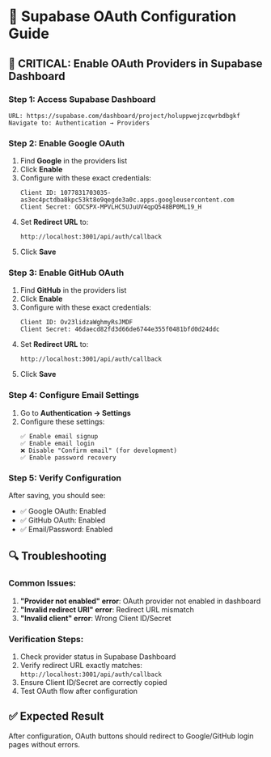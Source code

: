 # 🔧 Supabase OAuth Configuration Guide

## 🚨 CRITICAL: Enable OAuth Providers in Supabase Dashboard

### **Step 1: Access Supabase Dashboard**
```
URL: https://supabase.com/dashboard/project/holuppwejzcqwrbdbgkf
Navigate to: Authentication → Providers
```

### **Step 2: Enable Google OAuth**
1. Find **Google** in the providers list
2. Click **Enable**
3. Configure with these exact credentials:
   ```
   Client ID: 1077831703035-as3ec4pctdba8kpc53kt8o9qegde3a0c.apps.googleusercontent.com
   Client Secret: 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
   ```
4. Set **Redirect URL** to:
   ```
   http://localhost:3001/api/auth/callback
   ```
5. Click **Save**

### **Step 3: Enable GitHub OAuth**
1. Find **GitHub** in the providers list
2. Click **Enable**
3. Configure with these exact credentials:
   ```
   Client ID: Ov23lidzaWghmyRsJMDF
   Client Secret: 46daecd82fd3d66de6744e355f0481bfd0d24ddc
   ```
4. Set **Redirect URL** to:
   ```
   http://localhost:3001/api/auth/callback
   ```
5. Click **Save**

### **Step 4: Configure Email Settings**
1. Go to **Authentication → Settings**
2. Configure these settings:
   ```
   ✅ Enable email signup
   ✅ Enable email login
   ❌ Disable "Confirm email" (for development)
   ✅ Enable password recovery
   ```

### **Step 5: Verify Configuration**
After saving, you should see:
- ✅ Google OAuth: Enabled
- ✅ GitHub OAuth: Enabled
- ✅ Email/Password: Enabled

## 🔍 Troubleshooting

### **Common Issues:**
1. **"Provider not enabled" error**: OAuth provider not enabled in dashboard
2. **"Invalid redirect URI" error**: Redirect URL mismatch
3. **"Invalid client" error**: Wrong Client ID/Secret

### **Verification Steps:**
1. Check provider status in Supabase Dashboard
2. Verify redirect URL exactly matches: `http://localhost:3001/api/auth/callback`
3. Ensure Client ID/Secret are correctly copied
4. Test OAuth flow after configuration

## ✅ Expected Result
After configuration, OAuth buttons should redirect to Google/GitHub login pages without errors.
